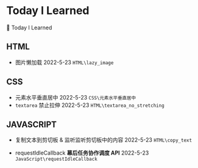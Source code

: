 # Today I Learned
📝 Today I Learned

## HTML

- 图片懒加载 2022-5-23  `HTML\lazy_image`

## CSS

- 元素水平垂直居中 2022-5-23  `CSS\元素水平垂直居中`
- `textarea` 禁止拉伸 2022-5-23  `HTML\textarea_no_stretching`

## JAVASCRIPT

- 复制文本到剪切板 & 监听监听剪切板中的内容 2022-5-23 `HTML\copy_text`

- requestIdleCallback **幕后任务协作调度 API**  2022-5-23 `JavaScript\requestIdleCallback`
